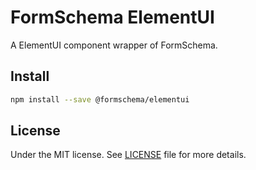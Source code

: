 # FormSchema ElementUI

A ElementUI component wrapper of FormSchema.

## Install

```sh
npm install --save @formschema/elementui
```

## License

Under the MIT license. See [LICENSE](https://gitlab.com/formschema/components/elementui/blob/master/LICENSE) file for more details.
